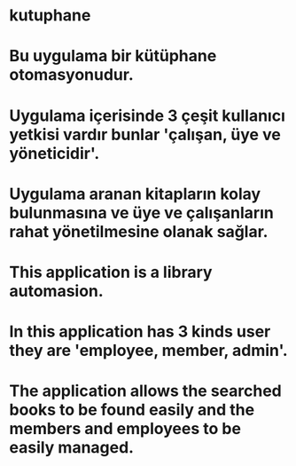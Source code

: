 # kutuphane
# Bu uygulama bir kütüphane otomasyonudur.
# Uygulama içerisinde 3 çeşit kullanıcı yetkisi vardır bunlar 'çalışan, üye ve yöneticidir'.
# Uygulama aranan kitapların kolay bulunmasına ve üye ve çalışanların rahat yönetilmesine olanak sağlar.
# This application is a library automasion.
# In this application has 3 kinds user they are 'employee, member, admin'.
# The application allows the searched books to be found easily and the members and employees to be easily managed.
